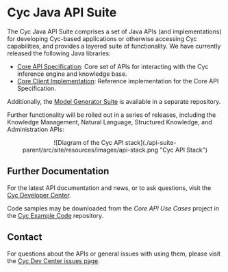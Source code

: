 Cyc Java API Suite
==================

The Cyc Java API Suite comprises a set of Java APIs (and implementations) for developing Cyc-based
applications or otherwise accessing Cyc capabilities, and provides a layered suite of functionality.
We have currently released the following Java libraries:

* [Core API Specification](core-api-spec/README.md): Core set of APIs for interacting with the Cyc 
  inference engine and knowledge base.
* [Core Client Implementation](core-client/README.md): Reference implementation for the Core API 
  Specification.

Additionally, the [Model Generator Suite](https://github.com/cycorp/model-generator-suite) is 
available in a separate repository.

Further functionality will be rolled out in a series of releases, including the Knowledge 
Management, Natural Language, Structured Knowledge, and Administration APIs:

<center>
![Diagram of the Cyc API stack](./api-suite-parent/src/site/resources/images/api-stack.png
"Cyc API Stack")
</center>


Further Documentation
---------------------

For the latest API documentation and news, or to ask questions, visit the
[Cyc Developer Center](http://dev.cyc.com/).

Code samples may be downloaded from the _Core API Use Cases_ project in the 
[Cyc Example Code](https://github.com/cycorp/example-code) repository.


Contact
-------

For questions about the APIs or general issues with using them, please visit the
[Cyc Dev Center issues page](http://dev.cyc.com/issues/).
